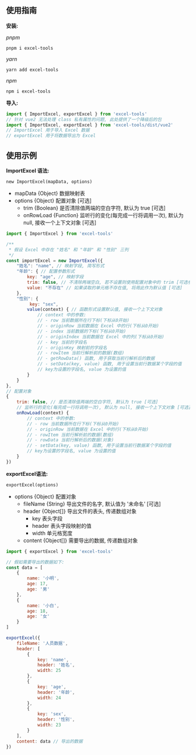 ## 使用指南

**安装:**

*pnpm*

```
pnpm i excel-tools
```



*yarn*

```
yarn add excel-tools
```



*npm*

```
npm i excel-tools
```



**导入:**

```js
import { ImportExcel, exportExcel } from 'excel-tools'
// 针对 vue2 无法处理 class 私有属性的问题, 此处提供了一个降级后的包
import { ImportExcel, exportExcel } from 'excel-tools/dist/vue2'
// ImportExcel 用于导入 Excel 数据
// exportExcel 用于将数据导出为 Excel
```





##  使用示例

**ImportExcel 语法:**

`new ImportExcel(mapData, options)`

- mapData {Object} 数据映射表
- options {Object} 配置对象 [可选]
  - trim  {Boolean} 是否清除值两端的空白字符, 默认为 true [可选]
  - onRowLoad  {Function} 监听行的变化(每完成一行将调用一次), 默认为 null, 接收一个上下文对象 [可选]

```js
import { ImportExcel } from 'excel-tools'

/**
 * 假设 Excel 中存在 "姓名" 和 "年龄" 和 "性别" 三列
 */
const importExcel = new ImportExcel({
    "姓名": "name", // 映射字段, 简写形式
    "年龄": { // 配置参数形式
        key: "age", // 映射字段
        trim: false, // 不清除两端空白, 若不设置则使用配置对象中的 trim [可选参数]
        value: "不存在" // 如果读取的单元格不存在值, 将用此作为默认值 [可选]
    },
    "性别": {
         key: "sex", 
        value(context) { // 函数形式设置默认值, 接收一个上下文对象
            // context 中的参数:
            // - row 当前数据所在行下标(下标从0开始)
            // - originRow 当前数据在 Excel 中的行(下标从0开始)
            // - index 当前数据的下标(下标从0开始)
            // - originIndex 当前数据在 Excel 中的列(下标从0开始)
            // - key 当前的字段名
            // - originKey 映射前的字段名
            // - rowItem 当前行解析前的数据(数组)
            // - getRowData() 函数, 用于获取当前行解析后的数据
            // - setData(key, value) 函数, 用于设置当前行数据某个字段的值
            // key为设置的字段名, value 为设置的值
        }
    }
},
// 配置对象
{
	trim: false, // 是否清除值两端的空白字符, 默认为 true [可选]
    // 监听行的变化(每完成一行将调用一次), 默认为 null, 接收一个上下文对象 [可选]
    onRowLoad(context) {
        // context 中的参数:
        // - row 当前数据所在行下标(下标从0开始)
        // - originRow 当前数据在 Excel 中的行(下标从0开始)
        // - rowItem 当前行解析前的数据(数组)
        // - rowData 当前行解析后的数据(对象)
        // - setData(key, value) 函数, 用于设置当前行数据某个字段的值
        // key为设置的字段名, value 为设置的值
    }
})
```



**exportExcel语法:**

`exportExcel(options)`

- options {Object} 配置对象
  - fileName {String} 导出文件的名字, 默认值为 '未命名' [可选]
  - header {Object[]} 导出文件的表头, 传递数组对象
    - key  表头字段
    - header 表头字段映射的值
    - width 单元格宽度
  - content {Object[]} 需要导出的数据, 传递数组对象

```js
import { exportExcel } from 'excel-tools'

// 假如需要导出的数据如下:
const data = [
    {
        name: '小明',
        age: 17,
        age: '男'
    },
    {
        name: '小白',
        age: 18,
        age: '女'
    }
]

exportExcel({
    fileName: '人员数据',
    header: [
        {
            key: 'name',
            header: '姓名',
            width: 25
        },
        {
            key: 'age',
            header: '年龄',
            width: 24
        },
        {
            key: 'sex',
            header: '性别',
            width: 23
        }
    ],
    content: data // 导出的数据
})
```

